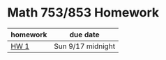 # Math 753/853 Homework

| homework | due date |
|----------|----------|
|[HW 1](math753-hw1.ipynb)| Sun 9/17 midnight |
